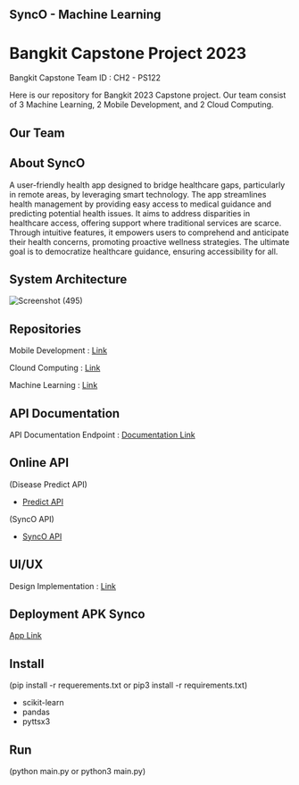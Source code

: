 ## SyncO - Machine Learning

# Bangkit Capstone Project 2023

Bangkit Capstone Team ID : CH2 - PS122

Here is our repository for Bangkit 2023 Capstone project. Our team consist of 3 Machine Learning, 2 Mobile Development, and 2 Cloud Computing.

## Our Team


## About SyncO
  A user-friendly health app designed to bridge healthcare gaps, particularly in remote areas, by leveraging smart technology. The app streamlines health management by providing easy access to medical guidance and predicting potential health issues. It aims to address disparities in healthcare access, offering support where traditional services are scarce. Through intuitive features, it empowers users to comprehend and anticipate their health concerns, promoting proactive wellness strategies. The ultimate goal is to democratize healthcare guidance, ensuring accessibility for all.

## System Architecture
![Screenshot (495)](https://github.com/Yudha-ard/SyncO/assets/31431688/ce35fab9-b2bb-4827-98b6-e078362d4599)

## Repositories

Mobile Development : [Link](https://github.com/Yudha-ard/SyncO/tree/mobile-development)

Clound Computing   : [Link](https://github.com/Yudha-ard/SyncO/tree/cloud-computing)

Machine Learning   : [Link](https://github.com/Yudha-ard/SyncO/tree/machine-learning)

## API Documentation
API Documentation Endpoint  : [Documentation Link](https://www.postman.com/yudhaard28/workspace/synco-api/request/26319765-00aa80fc-b1c0-49df-a652-10a6f4f15c66)

## Online API

(Disease Predict API)
- [Predict API](http://yudhaard.pythonanywhere.com)

(SyncO API)
- [SyncO API](https://synco-dev-tbfuyp4usa-et.a.run.app)

## UI/UX
Design Implementation : [Link](https://www.figma.com/file/bmkwkgqGCDTl7ddHKnA5ZA/SyncO)

## Deployment APK Synco
[App Link](https://drive.google.com/file/d/1UKLGFiLw7OIpJL4J6xmCGDw1lDzQAJiV/view?usp=sharing)



## Install

(pip install -r requerements.txt or pip3 install -r requirements.txt)

- scikit-learn
- pandas
- pyttsx3

## Run

(python main.py or python3 main.py)






